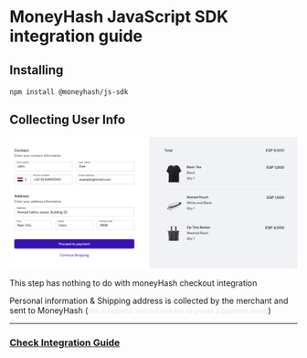 # MoneyHash JavaScript SDK integration guide

## Installing

```shell
npm install @moneyhash/js-sdk
```

## Collecting User Info

![Filling user data](./src/assets/guide/userData.png)

This step has nothing to do with moneyHash checkout integration

Personal information & Shipping address is collected by the merchant and sent to MoneyHash (<small><span style="color: rgb(229, 231, 235);">this is optional and not blocker to create a payment intent</span></small>)

---

### [Check Integration Guide](https://shop.moneyhash.io/integration-guide)
